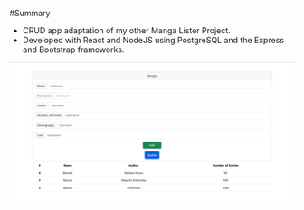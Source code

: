 #Summary
- CRUD app adaptation of my other Manga Lister Project.
- Developed with React and NodeJS using PostgreSQL and the Express and Bootstrap frameworks.



<p align="center">
  <img  src="Cover.png">
</p>

